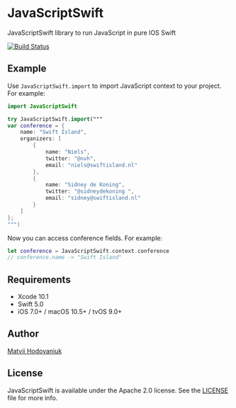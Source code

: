 # JavaScriptSwift 

JavaScriptSwift library to run JavaScript in pure IOS Swift 

[![Build Status](https://travis-ci.com/hodovani/JavaScript.swift.svg?branch=master)](https://travis-ci.com/hodovani/JavaScript.swift)

## Example

Use `JavaScriptSwift.import` to import JavaScript context to your project. For example:

```swift
import JavaScriptSwift

try JavaScriptSwift.import("""
var conference = {
    name: "Swift Island",
    organizers: [
        {
            name: "Niels",
            twitter: "@nvh",
            email: "niels@swiftisland.nl"
        },
        {
            name: "Sidney de Koning",
            twitter: "@sidneydekoning ",
            email: "sidney@swiftisland.nl"
        }
    ]
};
""")
```

Now you can access conference fields. For example: 

```swift
let conference = JavaScriptSwift.context.conference
// conference.name -> "Swift Island"
```

## Requirements

* Xcode 10.1
* Swift 5.0
* iOS 7.0+ / macOS 10.5+ / tvOS 9.0+  

## Author

[Matvii Hodovaniuk](https://matvii.hodovani.uk)

## License

JavaScriptSwift is available under the Apache 2.0 license. See the 
[LICENSE](https://github.com/hodovani/JavaScript.swift/blob/master/LICENSE) file for 
more info.
